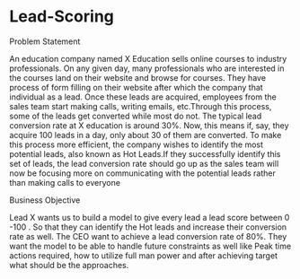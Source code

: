 # Lead-Scoring
Problem Statement

An education company named X Education sells online courses to industry professionals. On any given day, many professionals who are interested in the courses land on their website and browse for courses. They have process of form filling on their website after which the company that individual as a lead. Once these leads are acquired, employees from the sales team start making calls, writing emails, etc.Through this process, some of the leads get converted while most do not. The typical lead conversion rate at X education is around 30%. Now, this means if, say, they acquire 100 leads in a day, only about 30 of them are converted. To make this process more efficient, the company wishes to identify the most potential leads, also known as Hot Leads.If they successfully identify this set of leads, the lead conversion rate should go up as the sales team will now be focusing more on communicating with the potential leads rather than making calls to everyone

Business Objective

Lead X wants us to build a model to give every lead a lead score between 0 -100 . So that they can identify the Hot leads and increase their conversion rate as well. The CEO want to achieve a lead conversion rate of 80%. They want the model to be able to handle future constraints as well like Peak time actions required, how to utilize full man power and after achieving target what should be the approaches.

